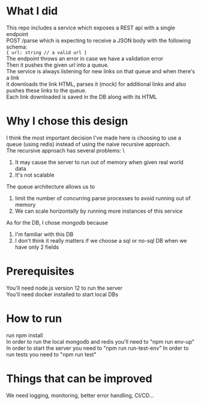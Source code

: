 # What I did
This repo includes a service which exposes a REST api with a single endpoint \
POST /parse which is expecting to receive a JSON body with the following schema: \
`{
    url: string // a valid url
}` \
The endpoint throws an error in case we have a validation error \
Then it pushes the given url into a queue. \
The service is always listening for new links on that queue and when there's a link \
it downloads the link HTML, parses it (mock) for additional links and also pushes these links to the queue. \
Each link downloaded is saved in the DB along with its HTML

# Why I chose this design
I think the most important decision I've made here is choosing to use a queue (using redis) instead of using the naive recursive approach. \
The recursive approach has several problems: \
1. It may cause the server to run out of memory when given real world data
2. It's not scalable 

The queue architecture allows us to
1. limit the number of concurring parse processes to avoid running out of memory
2. We can scale horizontally by running more instances of this service

As for the DB, I chose mongodb because
1. I'm familiar with this DB
2. I don't think it really matters if we choose a sql or no-sql DB when we have only 2 fields

# Prerequisites
You'll need node.js version 12 to run the server \
You'll need docker installed to start local DBs

# How to run
run npm install \
In order to run the local mongodb and redis you'll need to "npm run env-up" \
In order to start the server you need to "npm run run-test-env"
In order to run tests you need to "npm run test"

# Things that can be improved
We need logging, monitoring, better error handling, CI/CD...
